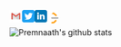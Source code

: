<p>
    <a href="mailto:premnaathvaradharajan@gmail.com">
        <img align="left" width="22px" src="./static/gmail.svg"  />
    </a>
    <a href="https://twitter.com/sudo_prem">
        <img align="left" width="22px" src="./static/twitter.svg"  />
    </a> 
    <a href="https://www.linkedin.com/in/premnaath/">
       <img align="left" width="22px" src="./static/linkedin.svg"  />
    </a>
    <a href="https://leetcode.com/sudo_prem/">
        <img align="left" width="20px" src="./static/leetcode.png"  />
    </a>
    <br>
</p>

![Premnaath's github stats](https://github-readme-stats.vercel.app/api?username=sudo-prem&show_icons=true&theme=dark&include_all_commits=true&count_private=true&show_icons=true&hide=issues,stars)
